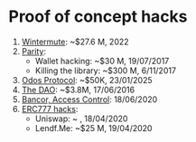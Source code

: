 # Proof of concept hacks

1. [Wintermute](https://github.com/mysteryon88/proof-of-concept-hacks/tree/main/wintermute): ~$27.6 M, 2022
2. [Parity](https://github.com/mysteryon88/proof-of-concept-hacks/tree/main/parity):
   - Wallet hacking: ~$30 M, 19/07/2017
   - Killing the library: ~$300 M, 6/11/2017
3. [Odos Protocol](https://github.com/mysteryon88/proof-of-concept-hacks/tree/main/odos): ~$50K, 23/01/2025
4. [The DAO](https://github.com/mysteryon88/proof-of-concept-hacks/tree/main/thedao): ~$3.8M, 17/06/2016
5. [Bancor, Access Control](https://github.com/mysteryon88/proof-of-concept-hacks/tree/main/bancor): 18/06/2020
6. [ERC777 hacks](https://github.com/mysteryon88/proof-of-concept-hacks/tree/main/erc777):
   - Uniswap: ~ , 18/04/2020
   - Lendf.Me: ~$25 M, 19/04/2020

